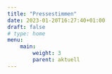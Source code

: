 ```yaml
---
title: "Pressestimmen"
date: 2023-01-20T16:27:40+01:00
draft: false
# type: home
menu:
    main:
        weight: 3
        parent: aktuell
---
```


